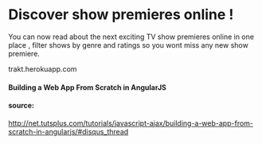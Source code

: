 Discover show premieres online !
================================

You can now read about the next exciting  TV show premieres online in one
place , filter shows by genre and ratings so you wont miss any new show premiere.

trakt.herokuapp.com

#### Building a Web App From Scratch in AngularJS


#### source:

http://net.tutsplus.com/tutorials/javascript-ajax/building-a-web-app-from-scratch-in-angularjs/#disqus_thread